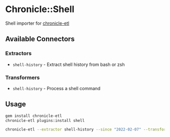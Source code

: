 # Chronicle::Shell

Shell importer for [chronicle-etl](https://github.com/chronicle-app/chronicle-etl)

## Available Connectors
### Extractors
- `shell-history` - Extract shell history from bash or zsh

### Transformers
- `shell-history` - Process a shell command

## Usage

```bash
gem install chronicle-etl
chronicle-etl plugins:install shell

chronicle-etl --extractor shell-history --since "2022-02-07" --transformer shell-history --loader table
```
